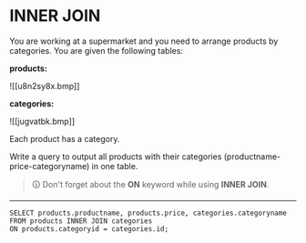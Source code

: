 # INNER JOIN
You are working at a supermarket and you need to arrange products by categories. You are given the following tables:  
  
**products:**

![[u8n2sy8x.bmp]]

**categories:**

![[jugvatbk.bmp]]

Each product has a category.  

Write a query to output all products with their categories (productname-price-categoryname) in one table.

>🛈 Don't forget about the **ON** keyword while using **INNER JOIN**.

---

```mysql
SELECT products.productname, products.price, categories.categoryname
FROM products INNER JOIN categories
ON products.categoryid = categories.id;
```